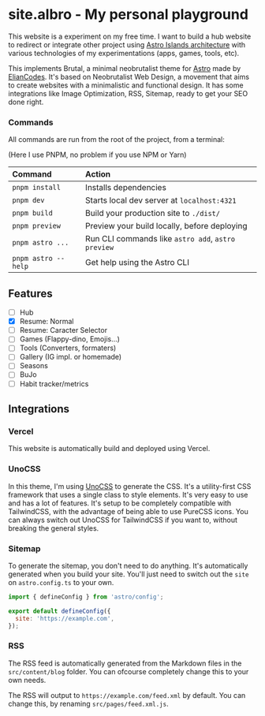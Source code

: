 # site.albro - My personal playground

This website is a experiment on my free time. I want to build a hub website to redirect or integrate other project using [Astro Islands architecture](https://docs.astro.build/en/concepts/islands/) with various technologies of my experimentations (apps, games, tools, etc). 

This implements Brutal, a minimal neobrutalist theme for [Astro](https://astro.build/) made by [ElianCodes](https://www.elian.codes/). It's based on Neobrutalist Web Design, a movement that aims to create websites with a minimalistic and functional design. It has some integrations like Image Optimization, RSS, Sitemap, ready to get your SEO done right.

### Commands

All commands are run from the root of the project, from a terminal:

(Here I use PNPM, no problem if you use NPM or Yarn)

| Command             | Action                                             |
| :------------------ | :------------------------------------------------- |
| `pnpm install`      | Installs dependencies                              |
| `pnpm dev`          | Starts local dev server at `localhost:4321`        |
| `pnpm build`        | Build your production site to `./dist/`            |
| `pnpm preview`      | Preview your build locally, before deploying       |
| `pnpm astro ...`    | Run CLI commands like `astro add`, `astro preview` |
| `pnpm astro --help` | Get help using the Astro CLI                       |

## Features

- [ ] Hub
- [x] Resume: Normal
- [ ] Resume: Caracter Selector
- [ ] Games (Flappy-dino, Emojis...)
- [ ] Tools (Converters, formaters)
- [ ] Gallery (IG impl. or homemade)
- [ ] Seasons
- [ ] BuJo
- [ ] Habit tracker/metrics

## Integrations

### Vercel

This website is automatically build and deployed using Vercel.

### UnoCSS

In this theme, I'm using [UnoCSS](https://uno.antfu.me/) to generate the CSS. It's a utility-first CSS framework that uses a single class to style elements. It's very easy to use and has a lot of features. It's setup to be completely compatible with TailwindCSS, with the advantage of being able to use PureCSS icons. You can always switch out UnoCSS for TailwindCSS if you want to, without breaking the general styles.

### Sitemap

To generate the sitemap, you don't need to do anything. It's automatically generated when you build your site. You'll just need to switch out the `site` on `astro.config.ts` to your own.

```js title="astro.config.mjs"
import { defineConfig } from 'astro/config';

export default defineConfig({
  site: 'https://example.com',
});
```

### RSS

The RSS feed is automatically generated from the Markdown files in the `src/content/blog` folder. You can ofcourse completely change this to your own needs.

The RSS will output to `https://example.com/feed.xml` by default. You can change this, by renaming `src/pages/feed.xml.js`.
